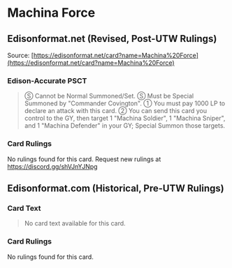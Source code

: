 # Machina Force

## Edisonformat.net (Revised, Post-UTW Rulings)

Source: [https://edisonformat.net/card?name=Machina%20Force](https://edisonformat.net/card?name=Machina%20Force)

### Edison-Accurate PSCT

> Ⓢ Cannot be Normal Summoned/Set.
> Ⓢ Must be Special Summoned by "Commander Covington".
> ① You must pay 1000 LP to declare an attack with this card.
> ② You can send this card you control to the GY, then target 1 "Machina Soldier", 1 "Machina Sniper", and 1 "Machina Defender" in your GY; Special Summon those targets.

### Card Rulings

No rulings found for this card. Request new rulings at https://discord.gg/shVJnYJNpg


## Edisonformat.com (Historical, Pre-UTW Rulings)

### Card Text

> No card text available for this card.

### Card Rulings

No rulings found for this card.


